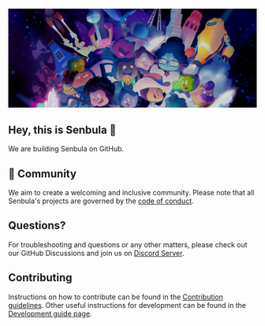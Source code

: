 ![White Senbula logo in front of a textured horizontal banner on white](https://raw.githubusercontent.com/senbula/.github/main/profile/senbula-banner.jpeg)

## Hey, this is Senbula 👋

We are building Senbula on GitHub.

## 🍿 Community
We aim to create a welcoming and inclusive community. Please note that all Senbula's projects are governed by the [code of conduct](https://github.com/senbula/.github/blob/main/CODE_OF_CONDUCT.md).

## Questions?
For troubleshooting and questions or any other matters, please check out our GitHub Discussions and join us on [Discord Server](https://discord.com/).

## Contributing
Instructions on how to contribute can be found in the [Contribution guidelines](https://github.com/senbula/.github/blob/main/CONTRIBUTING.md). Other useful instructions for development can be found in the [Development guide page](https://github.com/senbula/.github/blob/main/DEVELOPMENT.md).